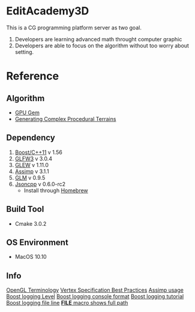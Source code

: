 EditAcademy3D
=============
This is a CG programming platform server as two goal. 
1. Developers are learning advanced math throught computer graphic
2. Developers are able to focus on the algorithm without too worry about setting.

Reference
=========
Algorithm
---------
- [GPU Gem](http://http.developer.nvidia.com/GPUGems/gpugems_part01.html)
- [Generating Complex Procedural Terrains](http://http.developer.nvidia.com/GPUGems3/gpugems3_ch01.html)

Dependency
----------
1. [Boost/C++11](http://www.boost.org/) v 1.56
2. [GLFW3](http://www.glfw.org/) v 3.0.4
3. [GLEW](http://glew.sourceforge.net/) v 1.11.0
4. [Assimp](http://assimp.sourceforge.net/) v 3.1.1
4. [GLM](http://glm.g-truc.net/0.9.5/index.html) v 0.9.5
5. [Jsoncpp](https://github.com/open-source-parsers/jsoncpp) v 0.6.0-rc2
	- Install through [Homebrew](https://github.com/cuber/homebrew-jsoncpp)


Build Tool
----------
- Cmake 3.0.2

OS Environment
--------------
- MacOS 10.10

Info
----
[OpenGL Terminology](http://stackoverflow.com/a/166572)
[Vertex Specification Best Practices](https://www.opengl.org/wiki/Vertex_Specification_Best_Practices)
[Assimp usage](http://www.lighthouse3d.com/cg-topics/code-samples/importing-3d-models-with-assimp/)
[Boost logging Level](http://stackoverflow.com/a/22397685)
[Boost logging console format](http://stackoverflow.com/a/17473875)
[Boost logging tutorial](http://csfreebird.blogspot.com/2013/12/use-boost-log-step1.html)
[Boost logging file line](http://csfreebird.blogspot.com/2013/12/use-boost-log-step-8.html)
[__FILE__ macro shows full path](http://stackoverflow.com/a/8488201)